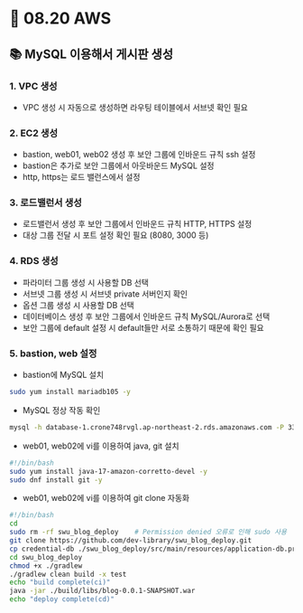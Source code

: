 # 📗 08.20 AWS
## 📚 MySQL 이용해서 게시판 생성
### 1. VPC 생성
- VPC 생성 시 자동으로 생성하면 라우팅 테이블에서 서브넷 확인 필요

### 2. EC2 생성
- bastion, web01, web02 생성 후 보안 그룹에 인바운드 규칙 ssh 설정
- bastion은 추가로 보안 그룹에서 아웃바운드 MySQL 설정
- http, https는 로드 밸런스에서 설정

### 3. 로드밸런서 생성
- 로드밸런서 생성 후 보안 그룹에서 인바운드 규칙 HTTP, HTTPS 설정
- 대상 그룹 전달 시 포트 설정 확인 필요 (8080, 3000 등)

### 4. RDS 생성
- 파라미터 그룹 생성 시 사용할 DB 선택
- 서브넷 그룹 생성 시 서브넷 private 서버인지 확인
- 옵션 그룹 생성 시 사용할 DB 선택
- 데이터베이스 생성 후 보안 그룹에서 인바운드 규칙 MySQL/Aurora로 선택
- 보안 그룹에 default 설정 시 default들만 서로 소통하기 때문에 확인 필요

### 5. bastion, web 설정
- bastion에 MySQL 설치

```bash
sudo yum install mariadb105 -y
```

- MySQL 정상 작동 확인
```bash
mysql -h database-1.crone748rvgl.ap-northeast-2.rds.amazonaws.com -P 3306 -u admin -p
```

- web01, web02에 vi를 이용하여 java, git 설치
```bash
#!/bin/bash
sudo yum install java-17-amazon-corretto-devel -y
sudo dnf install git -y
```

- web01, web02에 vi를 이용하여 git clone 자동화
```bash
#!/bin/bash
cd
sudo rm -rf swu_blog_deploy    # Permission denied 오류로 인해 sudo 사용
git clone https://github.com/dev-library/swu_blog_deploy.git
cp credential-db ./swu_blog_deploy/src/main/resources/application-db.properties
cd swu_blog_deploy
chmod +x ./gradlew
./gradlew clean build -x test
echo "build complete(ci)"
java -jar ./build/libs/blog-0.0.1-SNAPSHOT.war
echo "deploy complete(cd)"
```